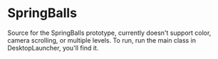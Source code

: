 # SpringBalls

Source for the SpringBalls prototype, currently doesn't support color, camera scrolling, or multiple levels.
To run, run the main class in DesktopLauncher, you'll find it.
